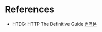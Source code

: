 #   References
*   HTDG: HTTP The Definitive Guide [번역본](http://www.yes24.com/Product/Goods/15381085)